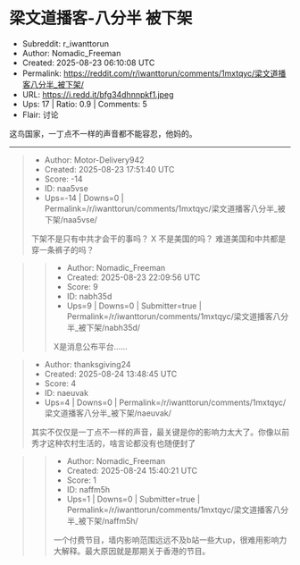 # 梁文道播客-八分半 被下架

- Subreddit: r_iwanttorun
- Author: Nomadic_Freeman
- Created: 2025-08-23 06:10:08 UTC
- Permalink: https://reddit.com/r/iwanttorun/comments/1mxtqyc/梁文道播客八分半_被下架/
- URL: https://i.redd.it/bfg34dhnnpkf1.jpeg
- Ups: 17 | Ratio: 0.9 | Comments: 5
- Flair: 讨论


这鸟国家，一丁点不一样的声音都不能容忍，他妈的。


---

> - Author: Motor-Delivery942
> - Created: 2025-08-23 17:51:40 UTC
> - Score: -14
> - ID: naa5vse
> - Ups=-14 | Downs=0 | Permalink=/r/iwanttorun/comments/1mxtqyc/梁文道播客八分半_被下架/naa5vse/
>
> 下架不是只有中共才会干的事吗？ X 不是美国的吗？ 难道美国和中共都是穿一条裤子的吗？

>> - Author: Nomadic_Freeman
>> - Created: 2025-08-23 22:09:56 UTC
>> - Score: 9
>> - ID: nabh35d
>> - Ups=9 | Downs=0 | Submitter=true | Permalink=/r/iwanttorun/comments/1mxtqyc/梁文道播客八分半_被下架/nabh35d/
>>
>> X是消息公布平台……

> - Author: thanksgiving24
> - Created: 2025-08-24 13:48:45 UTC
> - Score: 4
> - ID: naeuvak
> - Ups=4 | Downs=0 | Permalink=/r/iwanttorun/comments/1mxtqyc/梁文道播客八分半_被下架/naeuvak/
>
> 其实不仅仅是一丁点不一样的声音，最关键是你的影响力太大了。你像以前秀才这种农村生活的，啥言论都没有也随便封了

>> - Author: Nomadic_Freeman
>> - Created: 2025-08-24 15:40:21 UTC
>> - Score: 1
>> - ID: naffm5h
>> - Ups=1 | Downs=0 | Submitter=true | Permalink=/r/iwanttorun/comments/1mxtqyc/梁文道播客八分半_被下架/naffm5h/
>>
>> 一个付费节目，墙内影响范围远远不及b站一些大up，很难用影响力大解释。最大原因就是那期关于香港的节目。
